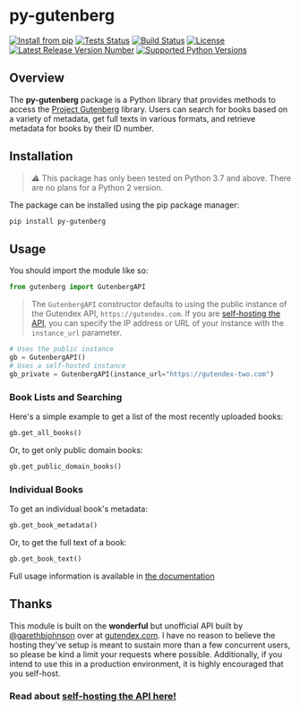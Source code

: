 # py-gutenberg

[![Install from pip](https://img.shields.io/badge/pip%20install-py--gutenberg-brightgreen)](https://pypi.org/project/py-gutenberg/) [![Tests Status](https://img.shields.io/github/actions/workflow/status/peterrauscher/py-gutenberg/test.yml?branch=main&label=tests)](https://github.com/peterrauscher/py-gutenberg/actions) [![Build Status](https://img.shields.io/github/actions/workflow/status/peterrauscher/py-gutenberg/release.yml?branch=main&label=build)](https://github.com/peterrauscher/py-gutenberg/actions) [![License](https://img.shields.io/github/license/peterrauscher/py-gutenberg)](https://github.com/peterrauscher/py-gutenberg/blob/main/LICENSE) [![Latest Release Version Number](https://img.shields.io/pypi/v/py-gutenberg)](https://pypi.org/project/py-gutenberg/releases) [![Supported Python Versions](https://img.shields.io/pypi/pyversions/py-gutenberg)](https://pypi.org/project/py-gutenberg)

## Overview

The **py-gutenberg** package is a Python library that provides methods to access the [Project Gutenberg](https://www.gutenberg.org/) library. Users can search for books based on a variety of metadata, get full texts in various formats, and retrieve metadata for books by their ID number.

## Installation

> **_⚠️_** This package has only been tested on Python 3.7 and above. There are no plans for a Python 2 version.

The package can be installed using the pip package manager:

```sh
pip install py-gutenberg
```

## Usage

You should import the module like so:

```python
from gutenberg import GutenbergAPI
```

> The `GutenbergAPI` constructor defaults to using the public instance of the Gutendex API, `https://gutendex.com`. If you are [self-hosting the API](#thanks), you can specify the IP address or URL of your instance with the `instance_url` parameter.

```python
# Uses the public instance
gb = GutenbergAPI()
# Uses a self-hosted instance
gb_private = GutenbergAPI(instance_url="https://gutendex-two.com")
```

### Book Lists and Searching

Here's a simple example to get a list of the most recently uploaded books:

```python
gb.get_all_books()
```

Or, to get only public domain books:

```python
gb.get_public_domain_books()
```

### Individual Books

To get an individual book's metadata:

```python
gb.get_book_metadata()
```

Or, to get the full text of a book:

```python
gb.get_book_text()
```

Full usage information is available in [the documentation](https://github.com/peterrauscher/py-gutenberg/wiki/Documentation)

## Thanks

This module is built on the **wonderful** but unofficial API built by [@garethbjohnson](https://github.com/garethbjohnson) over at [gutendex.com](https://gutendex.com). I have no reason to believe the hosting they've setup is meant to sustain more than a few concurrent users, so please be kind a limit your requests where possible. Additionally, if you intend to use this in a production environment, it is highly encouraged that you self-host.

### Read about [self-hosting the API here!](https://github.com/garethbjohnson/gutendex/wiki/Installation-Guide)
